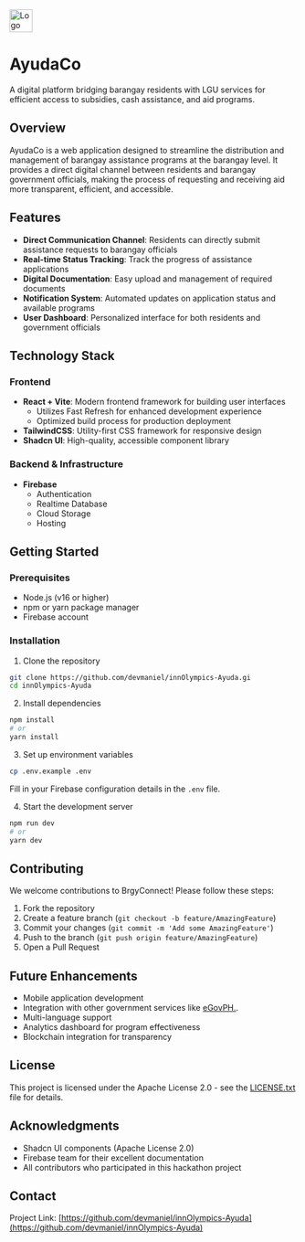 
<img src="https://github.com/user-attachments/assets/cc4601e4-a5f0-4787-aaf1-1f018224c655" width="40" height="40" alt="Logo" style="margin-right: 5px;">

# AyudaCo

A digital platform bridging barangay residents with LGU services for efficient access to subsidies, cash assistance, and aid programs.

## Overview

AyudaCo is a web application designed to streamline the distribution and management of barangay assistance programs at the barangay level. It provides a direct digital channel between residents and barangay government officials, making the process of requesting and receiving aid more transparent, efficient, and accessible.

## Features

- **Direct Communication Channel**: Residents can directly submit assistance requests to barangay officials
- **Real-time Status Tracking**: Track the progress of assistance applications
- **Digital Documentation**: Easy upload and management of required documents
- **Notification System**: Automated updates on application status and available programs
- **User Dashboard**: Personalized interface for both residents and government officials

## Technology Stack

### Frontend
- **React + Vite**: Modern frontend framework for building user interfaces
  - Utilizes Fast Refresh for enhanced development experience
  - Optimized build process for production deployment
- **TailwindCSS**: Utility-first CSS framework for responsive design
- **Shadcn UI**: High-quality, accessible component library

### Backend & Infrastructure
- **Firebase**
  - Authentication
  - Realtime Database
  - Cloud Storage
  - Hosting

## Getting Started

### Prerequisites
- Node.js (v16 or higher)
- npm or yarn package manager
- Firebase account

### Installation

1. Clone the repository
```bash
git clone https://github.com/devmaniel/innOlympics-Ayuda.gi
cd innOlympics-Ayuda
```

2. Install dependencies
```bash
npm install
# or
yarn install
```

3. Set up environment variables
```bash
cp .env.example .env
```
Fill in your Firebase configuration details in the `.env` file.

4. Start the development server
```bash
npm run dev
# or
yarn dev
```

## Contributing

We welcome contributions to BrgyConnect! Please follow these steps:

1. Fork the repository
2. Create a feature branch (`git checkout -b feature/AmazingFeature`)
3. Commit your changes (`git commit -m 'Add some AmazingFeature'`)
4. Push to the branch (`git push origin feature/AmazingFeature`)
5. Open a Pull Request

## Future Enhancements

- Mobile application development
- Integration with other government services like [eGovPH.](https://e.gov.ph/).
- Multi-language support
- Analytics dashboard for program effectiveness
- Blockchain integration for transparency

## License

This project is licensed under the Apache License 2.0 - see the [LICENSE.txt](LICENSE.txt) file for details.

## Acknowledgments

- Shadcn UI components (Apache License 2.0)
- Firebase team for their excellent documentation
- All contributors who participated in this hackathon project

## Contact

Project Link: [https://github.com/devmaniel/innOlympics-Ayuda](https://github.com/devmaniel/innOlympics-Ayuda)
